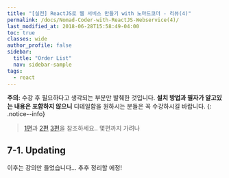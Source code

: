```yaml
---
title: "[실전] ReactJS로 웹 서비스 만들기 with 노마드코더 - 리뷰(4)"
permalink: /docs/Nomad-Coder-with-ReactJS-Webservice(4)/
last_modified_at: 2018-06-28T15:58:49-04:00
toc: true
classes: wide
author_profile: false
sidebar:
  title: "Order List"
  nav: sidebar-sample
tags:
  - react
---
```



**주의:** 수강 후 필요하다고 생각되는 부분만 발췌한 것입니다. **설치 방법과 필자가 알고있는 내용은 포함하지 않으니** 디테일함을 원하시는 분들은 꼭 수강하시길 바랍니다.
{: .notice--info}

> [1편]( /docs/Nomad-Coder-with-ReactJS-Webservice(1))과 [2편](https://H-Noah.github.io//docs/Nomad-Coder-with-ReactJS-Webservice(2)/) [3편](https://H-Noah.github.io//docs/Nomad-Coder-with-ReactJS-Webservice(3)/)을 참조하세요.. 몇편까지 가려나

## 7-1. Updating

  이후는 강의만 들었습니다... 추후 정리할 에정!
